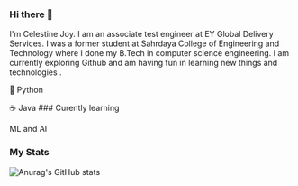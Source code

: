 ### Hi there 👋



I'm Celestine Joy. I am an associate test engineer at EY Global Delivery Services. I was a former student at Sahrdaya College of Engineering and Technology where I done my B.Tech in computer science engineering. I am currently exploring Github and am having fun in learning new things and technologies .

<p> 🐍 Python
<p> ☕ Java
 ### Curently learning
 <p> ML and AI</p>

 
 ### My Stats
 
 ![Anurag's GitHub stats](https://github-readme-stats.vercel.app/api?username=Celestine-Joy)



